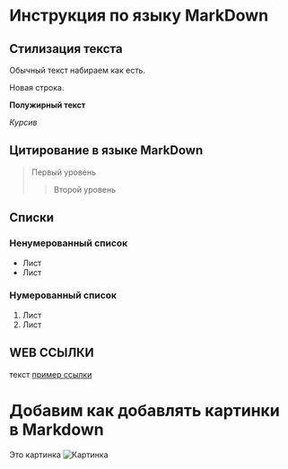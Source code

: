 # Инструкция по языку MarkDown

## Стилизация текста
Обычный текст набираем как есть.

Новая строка.

**Полужирный текст**

*Курсив*

## Цитирование в языке MarkDown
> Первый уровень
>> Второй уровень

## Списки
### Ненумерованный список
* Лист
* Лист

### Нумерованный список
1. Лист
2. Лист

## WEB ССЫЛКИ
текст [пример ссылки](http.example.com "Всплывающая подсказка")

# Добавим как добавлять картинки в Markdown
Это картинка
![Картинка](kartinka.jpg)


